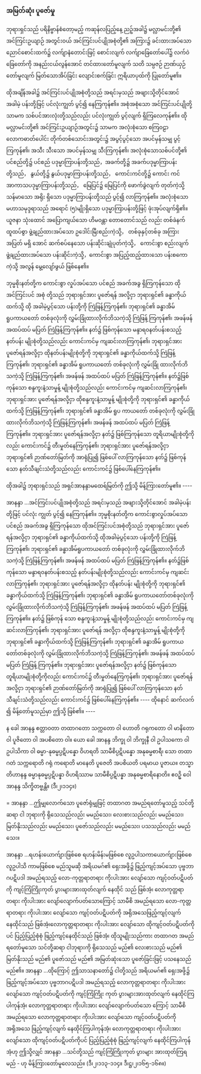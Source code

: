 ### အမြတ်ဆုံး ပူဇော်မှု

ဘုရားရှင်သည် ပရိနိဗ္ဗာန်စံတော့မည့် ကဆုန်လပြည့်နေ့ ညဉ့်အခါ၌ မလ္လာမင်းတို့၏ အင်ကြင်းဥယျာဉ် အတွင်းဝယ် အင်ကြင်းပင်ပျိုအစုံတို့၏ အကြား၌ ခင်းထားအပ်သော ညောင်စောင်းထက်၌ လက်ျာနံတောင်းဖြင့် စောင်းလျက် လက်ျာခြေတော်ပေါ်၌ လက်ဝဲခြေတော်ကို အနည်းငယ်လွန်အောင် တင်ထားတော်မူလျက် သတိ သမ္ပဇဉ် ဉာဏ်ယှဉ်တော်မူလျက် မြတ်သောအိပ်ခြင်း လျောင်းစက်ခြင်း ဣရိယာပုထ်ကို ပြုတော်မူ၏။

ထိုအချိန်အခါ၌ အင်ကြင်းပင်ပျိုအစုံတို့သည် အရင်းမှသည် အဖျားသို့တိုင်အောင် အခါမဲ့ ပန်းတို့ဖြင့် ပင်လုံးကျွတ် ပွင့်၍ နေကြကုန်၏။ 
အစုံအစုံသော အင်ကြင်းပင်ပျိုတို့သာမက သစ်ပင်အားလုံးတို့သည်လည်း ပင်လုံးကျွတ် ပွင့်လျက် ရှိကြလေကုန်၏။ 
ထိုမလ္လာမင်းတို့၏ အင်ကြင်းဥယျာဉ်အတွင်း၌ သာမက အလုံးစုံသော စကြ၀ဠာ လောကဓာတ်ပေါင်း တိုက်တစ်သောင်းအတွင်း၌ အပွင့်ပွင့်သော အပင်မှန်သမျှ ပွင့်ကြကုန်၏၊ အသီး သီးသော အပင်မှန်သမျှ သီးကြကုန်၏၊ အလုံးစုံသောသစ်ပင်တို့၏ ပင်စည်တို့၌ ပင်စည် ပဒုမ္မာကြာပန်းတို့သည်，အခက်တို့၌ အခက်ပဒုမ္မာကြာပန်းတို့သည်， နွယ်တို့၌ နွယ်ပဒုမ္မာကြာပန်းတို့သည်， ကောင်းကင်တို့၌ ကောင်း ကင် အာကာသပဒုမ္မာကြာပန်းတို့သည်， မြေပြင်၌ မြေပြင်ကို ဖောက်ခွဲလျက် တုတ်ကဲ့သို့ သန်မာသော အရိုး ရှိသော ပဒုမ္မာကြာပန်းတို့သည် ပွင့်၍ လာကြကုန်၏။ 
အလုံးစုံသော မဟာသမုဒ္ဒရာသည် အရောင် (၅)မျိုးရှိသော ပဒုမ္မာကြာပန်းတို့ဖြင့် ဖုံးအုပ်လျက်ရှိ၏။ 
ယူဇနာ သုံးထောင် အပြောကျယ်သော ဟိမဝန္တာ တောတောင်သည် လည်း တစ်ခဲနက်ထူထပ်စွာ ဖွဲ့ချည်ထားအပ်သော ဥဒေါင်းမြီးစည်းကဲ့သို့， တစ်ခုနှင့်တစ်ခု အကြားအပြတ် မရှိ အောင် ဆက်စပ်နေသော ပန်းဆိုင်းချုံပုတ်ကဲ့သို့， ကောင်းစွာ စည်းလျက် ဖွဲ့ချည်ထားအပ်သော ပန်းဆိုင်းကဲ့သို့，ကောင်းစွာ အပြည့်ထည့်ထားသော ပန်းစကောကဲ့သို့ အလွန် မွေ့လျော်ဖွယ် ဖြစ်နေ၏။

ဘုမ္မစိုးနတ်တို့က ကောင်းစွာ လှုပ်အပ်သော ပင်စည် အခက်အခွ ရှိကြကုန်သော ထိုအင်ကြင်းပင် အစုံ တို့သည် ဘုရားရှင်အား ပူဇော်ရန် အလို့ငှာ ဘုရားရှင်၏ ခန္ဓာကိုယ်ထက်သို့ ထို အခါမဲ့ပွင့်သော ပန်းတို့ကို ကြဲဖြန့်ကြကုန်၏၊ ဘုရားရှင်၏ ခန္ဓာအိမ် ရူပကာယတော် တစ်ခုလုံးကို လွှမ်းခြုံထားလိုက်ဘိသကဲ့သို့ ကြဲဖြန့် ကြကုန်၏၊ အဖန်ဖန် အထပ်ထပ် မပြတ် ကြဲဖြန့်ကြကုန်၏။ 
နတ်၌ ဖြစ်ကုန်သော မန္ဒာရ၀နတ်ပန်းစသည့် နတ်ပန်း မျိုးစုံတို့သည်လည်း ကောင်းကင်မှ ကျဆင်းလာကြကုန်၏၊ ဘုရားရှင်အား ပူဇော်ရန်အလို့ငှာ ထိုနတ်ပန်းမျိုးစုံတို့ကို ဘုရားရှင်၏ ခန္ဓာကိုယ်ထက်သို့ ကြဲဖြန့်ကြကုန်၏၊ ဘုရားရှင်၏ ခန္ဓာအိမ် ရူပကာယတော် တစ်ခုလုံးကို လွှမ်းခြုံ ထားလိုက်ဘိသကဲ့သို့ ကြဲဖြန့်ကြကုန်၏၊ အဖန်ဖန် အထပ်ထပ် မပြတ် ကြဲဖြန့်ကြကုန်၏။ 
နတ်၌ဖြစ်ကုန်သော စန္ဒကူးနံ့သာမှုန့် မျိုးစုံတို့သည်လည်း ကောင်းကင်မှ ကျဆင်းလာကြကုန်၏၊ ဘုရားရှင်အား ပူဇော်ရန်အလို့ငှာ ထိုစန္ဒကူးနံ့သာမှုန့် မျိုးစုံတို့ကို ဘုရားရှင်၏ ခန္ဓာကိုယ်ထက်သို့ ကြဲဖြန့်ကြကုန်၏၊ ဘုရားရှင်၏ ခန္ဓာအိမ် ရူပ ကာယတော် တစ်ခုလုံးကို လွှမ်းခြုံထားလိုက်ဘိသကဲ့သို့ ကြဲဖြန့်ကြကုန်၏၊ အဖန်ဖန် အထပ်ထပ် မပြတ် ကြဲဖြန့် ကြကုန်၏။ 
ဘုရားရှင်အား ပူဇော်ရန်အလို့ငှာ နတ်၌ ဖြစ်ကြကုန်သော တူရိယာမျိုးစုံတို့ကိုလည်း ကောင်းကင်၌ တီးမှုတ်နေကြကုန်၏၊ ဘုရားရှင်အား ပူဇော်ရန်အလို့ငှာ ဘုရားရှင်၏ ဉာဏ်တော်မြတ်ကို အာရုံပြု၍ ဖြစ်ပေါ် လာကြကုန်သော နတ်၌ ဖြစ်ကုန်သော နတ်သီချင်းသံတို့သည်လည်း ကောင်းကင်၌ ဖြစ်ပေါ်နေကြကုန်၏။ 

ထိုအခါ၌ ဘုရားရှင်သည် အရှင်အာနန္ဒာမထေရ်မြတ်ကို ဤသို့ မိန့်ကြားတော်မူ၏။ ----

အာနန္ဒာ ...အင်ကြင်းပင်ပျိုအစုံတို့သည် အရင်းမှသည် အဖျားသို့တိုင်အောင် အခါမဲ့ပန်းတို့ဖြင့် ပင်လုံး ကျွတ် ပွင့်၍ နေကြကုန်၏။ 
ဘုမ္မစိုးနတ်တို့က ကောင်းစွာလှုပ်အပ်သော ပင်စည် အခက်အခွ ရှိကြကုန်သော ထိုအင်ကြင်းပင်အစုံတို့သည် ဘုရားရှင်အား ပူဇော်ရန်အလို့ငှာ ဘုရားရှင်၏ ခန္ဓာကိုယ်ထက်သို့ ထိုအခါမဲ့ပွင့်သော ပန်းတို့ကို ကြဲဖြန့်ကြကုန်၏၊ ဘုရားရှင်၏ ခန္ဓာအိမ်ရူပကာယတော် တစ်ခုလုံးကို လွှမ်းခြုံထားလိုက်ဘိသကဲ့သို့ ကြဲဖြန့်ကြကုန်၏၊ အဖန်ဖန် အထပ်ထပ် မပြတ် ကြဲဖြန့်ကြကုန်၏။ 
နတ်၌ဖြစ်ကုန်သော မန္ဒာရ၀နတ်ပန်းစသည့် နတ်ပန်းမျိုးစုံတို့သည်လည်း ကောင်းကင်မှ ကျဆင်းလာကြကုန်၏၊ ဘုရားရှင်အား ပူဇော်ရန်အလို့ငှာ ထိုနတ်ပန်း မျိုးစုံတို့ကို ဘုရားရှင်၏ ခန္ဓာကိုယ်ထက်သို့ ကြဲဖြန့်ကြကုန်၏၊ ဘုရားရှင်၏ ခန္ဓာအိမ် ရူပကာယတော်တစ်ခုလုံးကို လွှမ်းခြုံထားလိုက်ဘိသကဲ့သို့ ကြဲဖြန့်ကြကုန်၏၊ အဖန်ဖန် အထပ်ထပ် မပြတ် ကြဲဖြန့်ကြကုန်၏။ 
နတ်၌ ဖြစ်ကုန် သော စန္ဒကူးနံ့သာမှုန့် မျိုးစုံတို့သည်လည်း ကောင်းကင်မှ ကျဆင်းလာကြကုန်၏၊ ဘုရားရှင်အား ပူဇော်ရန် အလို့ငှာ ထိုစန္ဒကူးနံ့သာမှုန့် မျိုးစုံတို့ကို ဘုရားရှင်၏ ခန္ဓာကိုယ်ထက်သို့ ကြဲဖြန့်ကြကုန်၏၊ ဘုရားရှင်၏ ခန္ဓာအိမ် ရူပကာယတော်တစ်ခုလုံးကို လွှမ်းခြုံထားလိုက်ဘိသကဲ့သို့ ကြဲဖြန့်ကြကုန်၏၊ အဖန်ဖန် အထပ်ထပ် မပြတ် ကြဲဖြန့် ကြကုန်၏။ 
ဘုရားရှင်အား ပူဇော်ရန်အလို့ငှာ နတ်၌ ဖြစ်ကုန်သော တူရိယာမျိုးစုံတို့ကိုလည်း ကောင်းကင်၌ တီးမှုတ်နေကြကုန်၏၊ ဘုရားရှင်အား ပူဇော်ရန်အလို့ငှာ ဘုရားရှင်၏ ဉာဏ်တော်မြတ်ကို အာရုံပြု၍ ဖြစ်ပေါ် လာကြကုန်သော နတ်သီချင်းသံတို့သည်လည်း ကောင်းကင်၌ ဖြစ်ပေါ်နေကြကုန်၏။ ---- 
ထိုနောင် ဆက်လက် ၍ မိန့်တော်မူသည်မှာ ဤသို့ ဖြစ်၏။ ----

န ခေါ အာနန္ဒ ဧတ္တာ၀တာ တထာဂတော သက္ကတော ဝါ ဟောတိ ဂရုကတော ဝါ မာနိတော ဝါ ပူဇိတော ဝါ အပစိတော ဝါ။ 
ယော ခေါ အာနန္ဒ ဘိက္ခု ဝါ ဘိက္ခုနီ ဝါ ဥပါသကော ဝါ ဥပါသိကာ ဝါ ဓမ္မာ-နုဓမ္မပ္ပဋိပန္နော ဝိဟရတိ သာမီစိပ္ပဋိပန္နော အနုဓမ္မစာရီ၊ သော တထာဂတံ သက္ကရောတိ ဂရုံ ကရောတိ မာနေတိ ပူဇေတိ အပစိယတိ ပရမာယ ပူဇာယ။ 
တသ္မာ တိဟာနန္ဒ ဓမ္မာနုဓမ္မပ္ပဋိပန္နာ ဝိဟရိဿာမ သာမီစိပ္ပဋိပန္နာ အနုဓမ္မစာရိနောတိ။ 
ဧ၀ဥှိ ဝေါ အာနန္ဒ သိက္ခိတဗ္ဗန္တိ။ (ဒီ၊၂၊၁၁၄။)

= အာနန္ဒာ ...ဤမျှလောက်သော ပူဇော်ရုံမျှဖြင့် တထာဂတ အမည်ရတော်မူသည့် သင်တို့ဆရာ ငါ ဘုရားကို ရိုသေသည်လည်း မမည်သေး၊ လေးစားသည်လည်း မမည်သေး၊ မြတ်နိုးသည်လည်း မမည်သေး၊ ပူဇော်သည်လည်း မမည်သေး၊ ပသသည်လည်း မမည်သေး။

အာနန္ဒာ ...ရဟန်းယောက်ျားဖြစ်စေ ရဟန်းမိန်းမဖြစ်စေ လူဥပါသကာယောက်ျားဖြစ်စေ လူဥပါသိ ကာမဖြစ်စေ မည်သူမဆို အရိယမဂ်၏ ရှေးအဖို့၌ ဖြည့်ကျင့်အပ်သော ပုဗ္ဗဘာဂပဋိပဒါ အမည်ရသည့် လော-ကုတ္တရာတရား ကိုးပါးအား လျော်သော ကျင့်ဝတ်ပဋိပတ်ကို ကျင့်ကြံကြိုးကုတ် ပွားများအားထုတ်လျက် နေထိုင် သည် ဖြစ်အံ့၊ လောကုတ္တရာတရား ကိုးပါးအား လျော်လျောက်ပတ်သောကြောင့် သာမီစိ အမည်ရသော လော-ကုတ္တရာတရား ကိုးပါးအား လျော်သော ကျင့်ဝတ်ပဋိပတ်ကို အရိုအသေဖြည့်ကျင့်လျက် နေထိုင်သည် ဖြစ်အံ့၊လောကုတ္တရာတရား ကိုးပါးအား လျော်သော ထိုကျင့်ဝတ်ပဋိပတ်ကိုပင် ပြည့်ပြည့်စုံစုံ ဖြည့်ကျင့်နေထိုင်သည် ဖြစ်အံ့၊ ထိုသူမျိုးသည်ကား တထာဂတ အမည်ရတော်မူသော သင်တို့ဆရာ ငါဘုရားကို ရိုသေသည် မည်၏ လေးစားသည် မည်၏ မြတ်နိုးသည် မည်၏ ပူဇော်သည် မည်၏ အမြတ်ဆုံးသော ပူဇော်ခြင်းဖြင့် ပသနေသည် မည်၏။ 
အာနန္ဒာ ...ထိုကြောင့် ဤသာသနာတော်၌ ငါတို့သည် အရိယမဂ်၏ ရှေးအဖို့၌ ဖြည့်ကျင့်အပ်သော ပုဗ္ဗဘာဂပဋိပဒါ အမည်ရသည့် လောကုတ္တရာတရား ကိုးပါးအား လျော်သော ကျင့်ဝတ်ပဋိပတ်ကို ကျင့်ကြံကြိုး ကုတ် ပွားများအားထုတ်လျက် နေထိုင်ကြပါကုန်အံ့၊ လောကုတ္တရာတရား ကိုးပါးအား လျော်လျောက်ပတ်သော ကြောင့် သာမီစိအမည်ရသော လောကုတ္တရာတရား ကိုးပါးအား လျော်သော ကျင့်ဝတ်ပဋိပတ်ကို အရိုအသေ ဖြည့်ကျင့်လျက် နေထိုင်ကြပါကုန်အံ့၊ လောကုတ္တရာတရား ကိုးပါးအား လျော်သော ထိုကျင့်ဝတ်ပဋိပတ်ကိုပင် ပြည့်ပြည့်စုံစုံ ဖြည့်ကျင့်လျက် နေထိုင်ကြပါကုန်အံ့ဟု ဤသို့လျှင် အာနန္ဒာ ...သင်တို့သည် ကျင့်ကြံကြိုးကုတ် ပွားများ အားထုတ်ကြရမည် - ဟု မိန့်ကြားတော်မူလေသည်။ (ဒီ၊၂၊၁၁၃-၁၁၄။ ဒီ၊ဋ္ဌ၊၂၊၁၆၅-၁၆၈။)